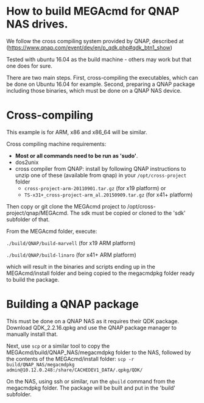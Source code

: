 # How to build MEGAcmd for QNAP NAS drives.  

We follow the cross compiling system provided by QNAP, described at (https://www.qnap.com/event/dev/en/p_qdk.php#qdk_btn1_show) 

Tested with ubuntu 16.04 as the build machine - others may work but that one does for sure.  

There are two main steps.   First, cross-compiling the executables, which can be done on Ubuntu 16.04 for example.   Second, preparing a QNAP package including those binaries, which must be done on a QNAP NAS device.  


# Cross-compiling 

This example is for ARM, x86 and x86_64 will be similar.

Cross compiling machine requirements:
  - **Most or all commands need to be run as 'sudo'**.  
  - dos2unix
  - cross compiler from QNAP: install by following QNAP instructions to unzip one of these (available from qnap) in your `/opt/cross-project` folder 
    - `cross-project-arm-20110901.tar.gz` (for x19 platform) or 
    - `TS-x31+_cross-project-arm_al.20150909.tar.gz` (for x41+ platform)

Then copy or git clone the MEGAcmd project to /opt/cross-project/qnap/MEGAcmd.  The sdk must be copied or cloned to the 'sdk' subfolder of that.

From the MEGAcmd folder, execute: <p>
`./build/QNAP/build-marvell`  (for x19 ARM platform) <p>
`./build/QNAP/build-linaro`  (for x41+ ARM platform) <p>
which will result in the binaries and scripts ending up in the MEGAcmd/install folder and being copied to the megacmdpkg folder ready to build the package.


# Building a QNAP package

This must be done on a QNAP NAS as it requires their QDK package.  Download QDK_2.2.16.qpkg and use the QNAP package manager to manually install that.

Next, use `scp` or a similar tool to copy the MEGAcmd/build/QNAP_NAS/megacmdpkg folder to the NAS, followed by the contents of the MEGAcmd/install folder:
`scp -r build/QNAP_NAS/megacmdpkg admin@10.12.0.248:/share/CACHEDEV1_DATA/.qpkg/QDK/`

On the NAS, using ssh or similar, run the `qbuild` command from the megacmdpkg folder.   The package will be built and put in the 'build' subfolder.



